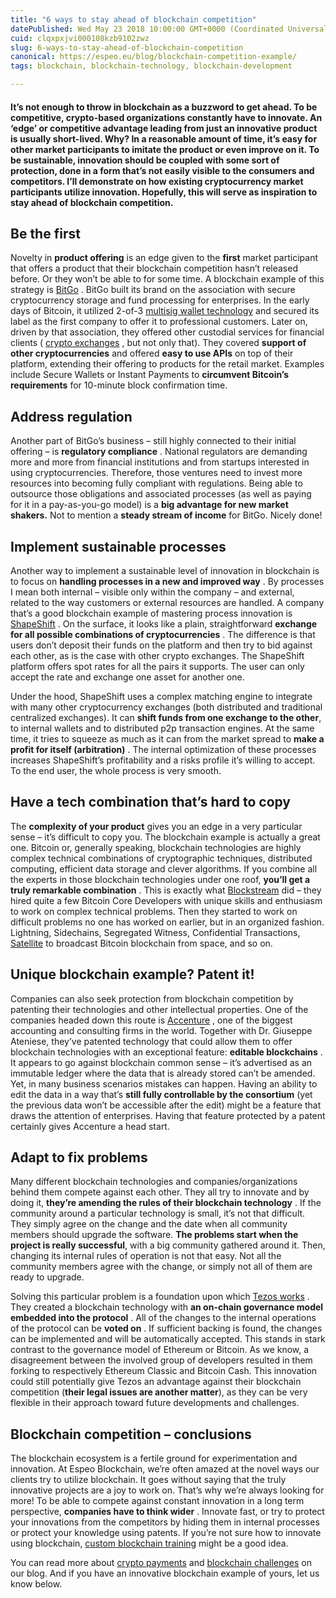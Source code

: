 ```yaml
---
title: "6 ways to stay ahead of blockchain competition"
datePublished: Wed May 23 2018 10:00:00 GMT+0000 (Coordinated Universal Time)
cuid: clqxpxjvi000108kzb9102zwz
slug: 6-ways-to-stay-ahead-of-blockchain-competition
canonical: https://espeo.eu/blog/blockchain-competition-example/
tags: blockchain, blockchain-technology, blockchain-development

---
```


#### **It’s not enough to throw in blockchain as a buzzword to get ahead. To be competitive, crypto-based organizations constantly have to innovate. An ‘edge’ or competitive advantage leading from just an innovative product is usually short-lived. Why? In a reasonable amount of time, it’s easy for other market participants to imitate the product or even improve on it. To be sustainable, innovation should be coupled with some sort of protection, done in a form that’s not easily visible to the consumers and competitors. I’ll demonstrate on how existing cryptocurrency market participants utilize innovation. Hopefully, this will serve as inspiration to stay ahead of blockchain competition.**

## **Be the first**

Novelty in **product offering** is an edge given to the **first** market participant that offers a product that their blockchain competition hasn’t released before. Or they won’t be able to for some time. A blockchain example of this strategy is [BitGo](https://www.bitgo.com/info/) . BitGo built its brand on the association with secure cryptocurrency storage and fund processing for enterprises. In the early days of Bitcoin, it utilized 2-of-3 [multisig wallet technology](https://en.bitcoin.it/wiki/Multisignature) and secured its label as the first company to offer it to professional customers. Later on, driven by that association, they offered other custodial services for financial clients ( [crypto exchanges](https://blog.bitgo.com/bitgo-instant-the-on-chain-solution-for-instant-bitcoin-commerce-surpasses-10-000-btc-transacted-65040cd48d3a) , but not only that). They covered **support of other cryptocurrencies** and offered **easy to use APIs** on top of their platform, extending their offering to products for the retail market. Examples include Secure Wallets or Instant Payments to **circumvent Bitcoin’s requirements** for 10-minute block confirmation time.

## **Address regulation**

Another part of BitGo’s business – still highly connected to their initial offering – is **regulatory compliance** . National regulators are demanding more and more from financial institutions and from startups interested in using cryptocurrencies. Therefore, those ventures need to invest more resources into becoming fully compliant with regulations. Being able to outsource those obligations and associated processes (as well as paying for it in a pay-as-you-go model) is a **big advantage for new market shakers.** Not to mention a **steady stream of income** for BitGo. Nicely done!

## **Implement sustainable processes**

Another way to implement a sustainable level of innovation in blockchain is to focus on **handling processes in a new and improved way** . By processes I mean both internal – visible only within the company – and external, related to the way customers or external resources are handled. A company that’s a good blockchain example of mastering process innovation is [ShapeShift](https://shapeshift.io/#/coins) . On the surface, it looks like a plain, straightforward **exchange for all possible combinations of cryptocurrencies** . The difference is that users don’t deposit their funds on the platform and then try to bid against each other, as is the case with other crypto exchanges. The ShapeShift platform offers spot rates for all the pairs it supports. The user can only accept the rate and exchange one asset for another one.

Under the hood, ShapeShift uses a complex matching engine to integrate with many other cryptocurrency exchanges (both distributed and traditional centralized exchanges). It can **shift funds from one exchange to the other**, to internal wallets and to distributed p2p transaction engines. At the same time, it tries to squeeze as much as it can from the market spread to **make a profit for itself (arbitration)** . The internal optimization of these processes increases ShapeShift’s profitability and a risks profile it’s willing to accept. To the end user, the whole process is very smooth.

## **Have a tech combination that’s hard to copy**

The **complexity of your product** gives you an edge in a very particular sense – it’s difficult to copy you. The blockchain example is actually a great one. Bitcoin or, generally speaking, blockchain technologies are highly complex technical combinations of cryptographic techniques, distributed computing, efficient data storage and clever algorithms. If you combine all the experts in those blockchain technologies under one roof, **you’ll get a truly remarkable combination** . This is exactly what [Blockstream](https://blockstream.com/) did – they hired quite a few Bitcoin Core Developers with unique skills and enthusiasm to work on complex technical problems. Then they started to work on difficult problems no one has worked on earlier, but in an organized fashion. Lightning, Sidechains, Segregated Witness, Confidential Transactions, [Satellite](https://blockstream.com/satellite/) to broadcast Bitcoin blockchain from space, and so on.

## **Unique blockchain example? Patent it!**

Companies can also seek protection from blockchain competition by patenting their technologies and other intellectual properties. One of the companies headed down this route is [Accenture](https://www.accenture.com/us-en/insight-editing-uneditable-blockchain) , one of the biggest accounting and consulting firms in the world. Together with Dr. Giuseppe Ateniese, they’ve patented technology that could allow them to offer blockchain technologies with an exceptional feature: **editable blockchains** . It appears to go against blockchain common sense – it’s advertised as an immutable ledger where the data that is already stored can’t be amended. Yet, in many business scenarios mistakes can happen. Having an ability to edit the data in a way that’s **still fully controllable by the consortium** (yet the previous data won’t be accessible after the edit) might be a feature that draws the attention of enterprises. Having that feature protected by a patent certainly gives Accenture a head start.

## **Adapt to fix problems**

Many different blockchain technologies and companies/organizations behind them compete against each other. They all try to innovate and by doing it, **they’re amending the rules of their blockchain technology** . If the community around a particular technology is small, it’s not that difficult. They simply agree on the change and the date when all community members should upgrade the software. **The problems start when the project is really successful**, with a big community gathered around it. Then, changing its internal rules of operation is not that easy. Not all the community members agree with the change, or simply not all of them are ready to upgrade.

Solving this particular problem is a foundation upon which [Tezos works](https://medium.com/@linda.xie/a-beginners-guide-to-tezos-c9618240183f) . They created a blockchain technology with **an on-chain governance model embedded into the protocol** . All of the changes to the internal operations of the protocol can be **voted on** . If sufficient backing is found, the changes can be implemented and will be automatically accepted. This stands in stark contrast to the governance model of Ethereum or Bitcoin. As we know, a disagreement between the involved group of developers resulted in them forking to respectively Ethereum Classic and Bitcoin Cash. This innovation could still potentially give Tezos an advantage against their blockchain competition (**their legal issues are another matter**), as they can be very flexible in their approach toward future developments and challenges.

## **Blockchain competition – conclusions**

The blockchain ecosystem is a fertile ground for experimentation and innovation. At Espeo Blockchain, we’re often amazed at the novel ways our clients try to utilize blockchain. It goes without saying that the truly innovative projects are a joy to work on. That’s why we’re always looking for more! To be able to compete against constant innovation in a long term perspective, **companies have to think wider** . Innovate fast, or try to protect your innovations from the competitors by hiding them in internal processes or protect your knowledge using patents. If you’re not sure how to innovate using blockchain, [custom blockchain training](https://espeoblockchain.com/blockchain-training/) might be a good idea.

You can read more about [crypto payments](https://espeoblockchain.com/blog/crypto-payments-digital-cash/) and [blockchain challenges](https://espeoblockchain.com/blog/blockchain-business-ideas-challenges/) on our blog. And if you have an innovative blockchain example of yours, let us know below.